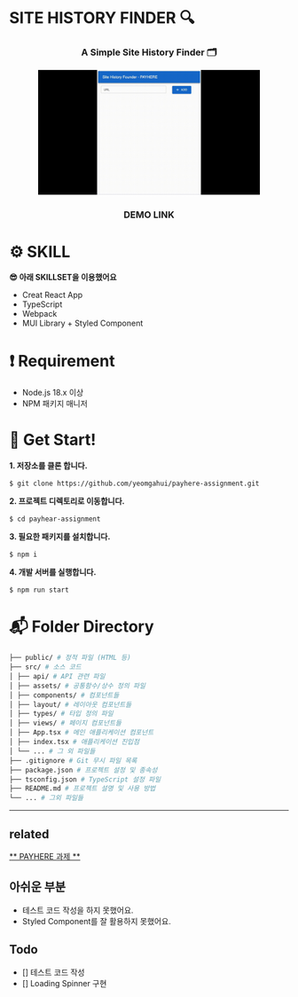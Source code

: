 # SITE HISTORY FINDER 🔍



**<h3 align="center">A Simple Site History Finder 🗂️</h3>**



<p align="middle" >
  <img src="./siteFounder_demo.gif" width="400">
</p>

<h3 align="middle">
    <a src="https://yeomgahui.github.io/payhere-assignment/">DEMO LINK</a>
</h3>

# ⚙️ SKILL

**😎 아래 SKILLSET을 이용했어요**

- Creat React App
- TypeScript
- Webpack 
- MUI Library + Styled Component

# ❗ Requirement


- Node.js 18.x 이상
- NPM 패키지 매니저

# 🙌 Get Start!

**1. 저장소를 클론 합니다.**

```shell
$ git clone https://github.com/yeomgahui/payhere-assignment.git
```

**2. 프로젝트 디렉토리로 이동합니다.**

```shell
$ cd payhear-assignment
```

**3. 필요한 패키지를 설치합니다.**

```shell
$ npm i 
```

**4. 개발 서버를 실행합니다.**

```shell
$ npm run start
```

# 📬 Folder Directory
```bash
├── public/ # 정적 파일 (HTML 등)
├── src/ # 소스 코드
│ ├── api/ # API 관련 파일
│ ├── assets/ # 공통함수/상수 정의 파일
│ ├── components/ # 컴포넌트들
│ ├── layout/ # 레이아웃 컴포넌트들
│ ├── types/ # 타입 정의 파일
│ ├── views/ # 페이지 컴포넌트들
│ ├── App.tsx # 메인 애플리케이션 컴포넌트
│ ├── index.tsx # 애플리케이션 진입점
│ └── ... # 그 외 파일들
├── .gitignore # Git 무시 파일 목록
├── package.json # 프로젝트 설정 및 종속성
├── tsconfig.json # TypeScript 설정 파일
├── README.md # 프로젝트 설명 및 사용 방법
└── ... # 그외 파일들
```

---

## related

[** PAYHERE 과제 **](https://payhere.notion.site/2023-a56127648aa74e8abf3b7628ef447fef)

## 아쉬운 부분

- 테스트 코드 작성을 하지 못했어요. 
- Styled Component를 잘 활용하지 못했어요.

## Todo

- [] 테스트 코드 작성
- [] Loading Spinner 구현